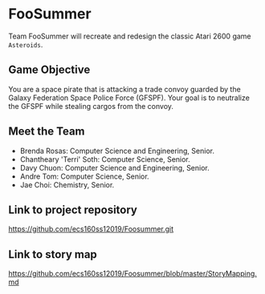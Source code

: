 # FooSummer
Team FooSummer will recreate and redesign the classic Atari 2600 game `Asteroids`.

## Game Objective
You are a space pirate that is attacking a trade convoy guarded by the Galaxy Federation Space Police Force (GFSPF). Your goal is to neutralize the GFSPF while stealing cargos from the convoy.

## Meet the Team
- Brenda Rosas: Computer Science and Engineering, Senior.
- Chantheary 'Terri' Soth: Computer Science, Senior.
- Davy Chuon: Computer Science and Engineering, Senior.
- Andre Tom: Computer Science, Senior.
- Jae Choi: Chemistry, Senior.

## Link to project repository
https://github.com/ecs160ss12019/Foosummer.git

## Link to story map
https://github.com/ecs160ss12019/Foosummer/blob/master/StoryMapping.md

